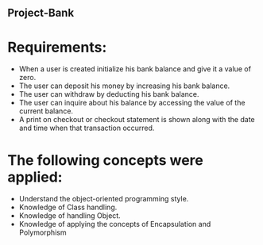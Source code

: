 ## Project-Bank

# Requirements:

- When a user is created initialize his bank balance and give it a value of zero.
- The user can deposit his money by increasing his bank balance.
- The user can withdraw by deducting his bank balance.
- The user can inquire about his balance by accessing the value of the current balance.
- A print on checkout or checkout statement is shown along with the date and time when that transaction occurred.

# The following concepts were applied:

- Understand the object-oriented programming style.
- Knowledge of Class handling.
- Knowledge of handling Object.
- Knowledge of applying the concepts of Encapsulation and Polymorphism
